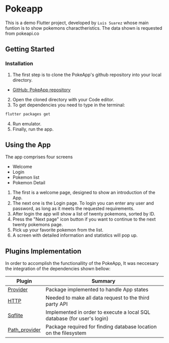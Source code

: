 # Pokeapp

This is a demo Flutter project, developed by `Luis Suarez` whose main funtion is to show pokemons charactheristics. The data shown is requested from pokeapi.co

## Getting Started

### Installation
1. The first step is to clone the PokeApp's github repository into your local directory.

- [GitHub: PokeApp repository](https://github.com/RIPLS/pokedex.git)

2. Open the cloned directory with your Code editor.
2. To get dependencies you need to type in the terminal:

```bash
flutter packages get
```
4. Run emulator.
4. Finally, run the app. 

## Using the App 

The app comprises four screens
* Welcome
* Login
* Pokemon list
* Pokemon Detail


1. The first is a welcome page, designed to show an introduction of the App.
1. The next one is the Login page. To login you can enter any user and password, as long as it meets the requested requirements.
1. After login the app will show a list of twenty pokemons, sorted by ID.
1. Press the "Next page" icon button if you want to continue to the next twenty pokemons page.
1. Pick up your favorite pokemon from the list.
1. A screen with detailed information and statistics will pop up.

## Plugins Implementation

In order to accomplish the functionallity of the PokeApp, It was neccesary the integration of the dependencies shown bellow:

| Plugin | Summary |
| ------ | ------ |
| [Provider](https://pub.dev/packages/provider) | Package implemented to handle App states |
| [HTTP](https://pub.dev/packages/http) | Needed to make all data request to the third party API |
| [Sqflite](https://pub.dev/packages/sqflite) | Implemented in order to execute a local SQL database (for user's login) |
| [Path_provider](https://pub.dev/packages/path_provider) | Package required for finding database location on the filesystem |


